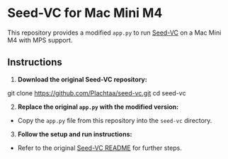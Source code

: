 # Seed-VC for Mac Mini M4
This repository provides a modified `app.py` to run [Seed-VC](https://github.com/Plachtaa/seed-vc) on a Mac Mini M4 with MPS support.

## Instructions
1. **Download the original Seed-VC repository:**

git clone https://github.com/Plachtaa/seed-vc.git
cd seed-vc

2. **Replace the original `app.py` with the modified version:**
- Copy the `app.py` file from this repository into the `seed-vc` directory.
3. **Follow the setup and run instructions:**
- Refer to the original [Seed-VC README](https://github.com/Plachtaa/seed-vc/blob/main/README.md) for further steps.

